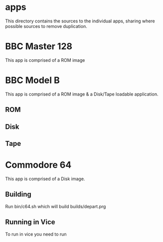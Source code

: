 # apps

This directory contains the sources to the individual apps, sharing where possible sources to remove duplication.

# BBC Master 128

This app is comprised of a ROM image

# BBC Model B

This app is comprised of a ROM image & a Disk/Tape loadable application.

## ROM
## Disk
## Tape

# Commodore 64

This app is comprised of a Disk image.

## Building

Run bin/c64.sh which will build builds/depart.prg

## Running in Vice

To run in vice you need to run 

